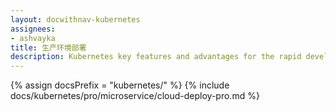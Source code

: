 ```yaml
---
layout: docwithnav-kubernetes
assignees:
- ashvayka
title: 生产环境部署
description: Kubernetes key features and advantages for the rapid development of IoT projects and applications.
---
```


{% assign docsPrefix = "kubernetes/" %}
{% include docs/kubernetes/pro/microservice/cloud-deploy-pro.md %}

